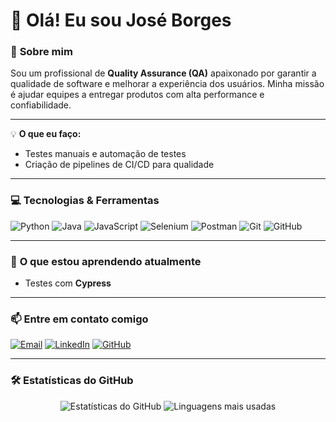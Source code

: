 # 👋 Olá! Eu sou José Borges

### 🚀 **Sobre mim**
Sou um profissional de **Quality Assurance (QA)** apaixonado por garantir a qualidade de software e melhorar a experiência dos usuários. Minha missão é ajudar equipes a entregar produtos com alta performance e confiabilidade.

---
💡 **O que eu faço:**
- Testes manuais e automação de testes
- Criação de pipelines de CI/CD para qualidade
---

### 💻 **Tecnologias & Ferramentas**

<div>
  <img src="https://img.shields.io/badge/Python-3776AB?style=for-the-badge&logo=python&logoColor=white" alt="Python">
  <img src="https://img.shields.io/badge/Java-ED8B00?style=for-the-badge&logo=java&logoColor=white" alt="Java">
  <img src="https://img.shields.io/badge/JavaScript-F7DF1E?style=for-the-badge&logo=javascript&logoColor=black" alt="JavaScript">
  <img src="https://img.shields.io/badge/Selenium-43B02A?style=for-the-badge&logo=selenium&logoColor=white" alt="Selenium">
  <img src="https://img.shields.io/badge/Postman-FF6C37?style=for-the-badge&logo=postman&logoColor=white" alt="Postman">
  <img src="https://img.shields.io/badge/Git-F05032?style=for-the-badge&logo=git&logoColor=white" alt="Git">
  <img src="https://img.shields.io/badge/GitHub-181717?style=for-the-badge&logo=github&logoColor=white" alt="GitHub">
</div>

---

### 🌱 **O que estou aprendendo atualmente**
- Testes com **Cypress**
---

### 📫 **Entre em contato comigo**
<div>
  <a href="mailto:jose.carlos05062000@gmail.com"><img src="https://img.shields.io/badge/Email-D14836?style=for-the-badge&logo=gmail&logoColor=white" alt="Email"></a>
  <a href="[https://www.linkedin.com/in/seu-perfil-linkedin](https://www.linkedin.com/in/josé-carlos-7b89641a2/)"><img src="https://img.shields.io/badge/LinkedIn-0A66C2?style=for-the-badge&logo=linkedin&logoColor=white" alt="LinkedIn"></a>
  <a href="[https://github.com/seu-usuario](https://github.com/JBorges-QA)"><img src="https://img.shields.io/badge/GitHub-181717?style=for-the-badge&logo=github&logoColor=white" alt="GitHub"></a>
</div>

---

### 🛠 **Estatísticas do GitHub**
<div align="center">
  <img src="https://github-readme-stats.vercel.app/api?username=JBorges-QA&show_icons=true&theme=radical" alt="Estatísticas do GitHub">
  <img src="https://github-readme-stats.vercel.app/api/top-langs/?username=JBorges-QA&layout=compact&theme=radical" alt="Linguagens mais usadas">
</div>
